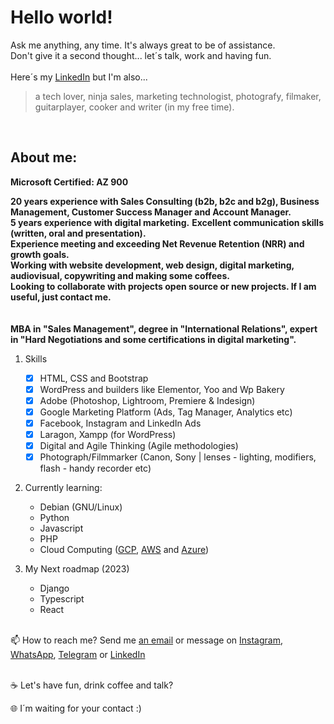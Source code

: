 
 <h1>Hello world!</h1>
 
Ask me anything, any time. It's always great to be of assistance.<br>
Don't give it a second thought... let´s talk, work and having fun. 
<br> 
<br> 
Here´s my <a href="https://www.linkedin.com/in/fernandodoc/" target="_blank">LinkedIn</a> but I'm also...
> a tech lover, ninja sales, marketing technologist, photografy, filmaker, guitarplayer, cooker and writer (in my free time). 
<br> 
 
<h2>About me:</h2>

__Microsoft Certified: AZ 900__<br>

__20 years experience with Sales Consulting (b2b, b2c and b2g), Business Management, Customer Success Manager and Account Manager.__<br>
__5 years experience with digital marketing.__
__Excellent communication skills (written, oral and presentation).__<br> 
__Experience meeting and exceeding Net Revenue Retention (NRR) and growth goals.__<br>
__Working with website development, web design, digital marketing, audiovisual, copywriting and making some coffees.__<br>
__Looking to collaborate with projects open source or new projects. If I am useful, just contact me.__<br>
 <br><br>
 __MBA in "Sales Management", degree in "International Relations", expert in "Hard Negotiations and some certifications in digital marketing".__

 
 1. Skills
     - [x] HTML, CSS and Bootstrap
     - [x] WordPress and builders like Elementor, Yoo and Wp Bakery
     - [x] Adobe (Photoshop, Lightroom, Premiere & Indesign)
     - [x] Google Marketing Platform (Ads, Tag Manager, Analytics etc)
     - [x] Facebook, Instagram and LinkedIn Ads
     - [X] Laragon, Xampp (for WordPress)
     - [x] Digital and Agile Thinking (Agile methodologies)
     - [x] Photograph/Filmmarker (Canon, Sony | lenses - lighting, modifiers, flash - handy recorder etc)
 
 2. Currently learning:
     - Debian (GNU/Linux)
     - Python
     - Javascript 
     - PHP 
     - Cloud Computing (<a href="https://cloud.google.com">GCP</a>, <a href="https://aws.amazon.com/pt/">AWS</a> and <a href="https://azure.microsoft.com/pt-br/">Azure</a>)
     
 3. My Next roadmap (2023)
     - Django
     - Typescript
     - React
       
 <br>  
 📫 How to reach me? Send me <a href="mailto:ofernandodoc@gmail.com">an email</a> or message on <a href="https://www.instagram.com/fernandodoc7/" target="_blank">Instagram</a>, <a href="https://wa.me/5516981180180" target="_blank">WhatsApp</a>, <a href="https://t.me/FernandoConsultorProfessor" target="_blank">Telegram</a> or <a href="https://www.linkedin.com/in/fernandodoc/" target="_blank">LinkedIn</a><br> 
 <br>
 
 ☕ Let's have fun, drink coffee and talk?
 
 🌐 I´m waiting for your contact :)

<!---
fernandodoc/fernandodoc is a ✨ special ✨ repository because its `README.md` (this file) appears on your GitHub profile.
You can click the Preview link to take a look at your changes.


--->


